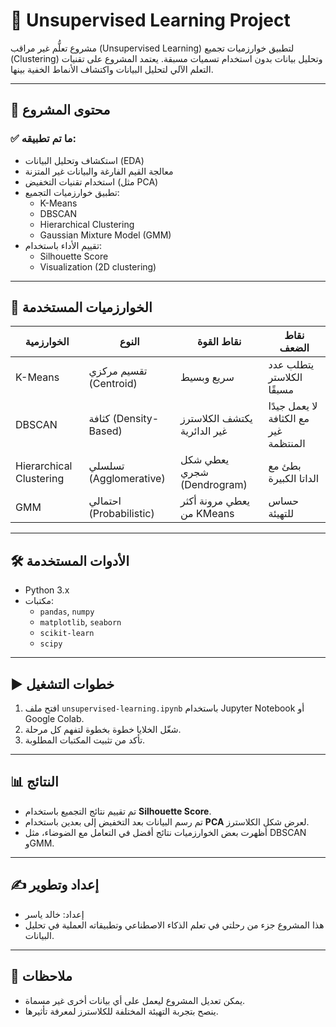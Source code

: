 
# 🧠 Unsupervised Learning Project

مشروع تعلُّم غير مراقب (Unsupervised Learning) لتطبيق خوارزميات تجميع (Clustering) وتحليل بيانات بدون استخدام تسميات مسبقة. يعتمد المشروع على تقنيات التعلم الآلي لتحليل البيانات واكتشاف الأنماط الخفية بينها.

---

## 💼 محتوى المشروع

### ✅ ما تم تطبيقه:
- استكشاف وتحليل البيانات (EDA)
- معالجة القيم الفارغة والبيانات غير المتزنة
- استخدام تقنيات التخفيض (مثل PCA)
- تطبيق خوارزميات التجميع:
  - K-Means
  - DBSCAN
  - Hierarchical Clustering
  - Gaussian Mixture Model (GMM)
- تقييم الأداء باستخدام:
  - Silhouette Score
  - Visualization (2D clustering)

---

## 🧪 الخوارزميات المستخدمة

| الخوارزمية              | النوع                  | نقاط القوة                          | نقاط الضعف                        |
|-------------------------|------------------------|--------------------------------------|------------------------------------|
| K-Means                 | تقسيم مركزي (Centroid) | سريع وبسيط                          | يتطلب عدد الكلاستر مسبقًا         |
| DBSCAN                  | كثافة (Density-Based)  | يكتشف الكلاسترز غير الدائرية       | لا يعمل جيدًا مع الكثافة غير المنتظمة |
| Hierarchical Clustering | تسلسلي (Agglomerative) | يعطي شكل شجري (Dendrogram)         | بطئ مع الداتا الكبيرة              |
| GMM                     | احتمالي (Probabilistic)| يعطي مرونة أكثر من KMeans           | حساس للتهيئة                      |

---

## 🛠️ الأدوات المستخدمة

- Python 3.x
- مكتبات:
  - `pandas`, `numpy`
  - `matplotlib`, `seaborn`
  - `scikit-learn`
  - `scipy`

---

## ▶️ خطوات التشغيل

1. افتح ملف `unsupervised-learning.ipynb` باستخدام Jupyter Notebook أو Google Colab.
2. شغّل الخلايا خطوة بخطوة لتفهم كل مرحلة.
3. تأكد من تثبيت المكتبات المطلوبة.

---

## 📊 النتائج

- تم تقييم نتائج التجميع باستخدام **Silhouette Score**.
- تم رسم البيانات بعد التخفيض إلى بعدين باستخدام **PCA** لعرض شكل الكلاسترز.
- أظهرت بعض الخوارزميات نتائج أفضل في التعامل مع الضوضاء، مثل DBSCAN وGMM.

---

## ✍️ إعداد وتطوير

- إعداد: خالد ياسر
- هذا المشروع جزء من رحلتي في تعلم الذكاء الاصطناعي وتطبيقاته العملية في تحليل البيانات.

---

## 📂 ملاحظات

- يمكن تعديل المشروع ليعمل على أي بيانات أخرى غير مسماة.
- ينصح بتجربة التهيئة المختلفة للكلاسترز لمعرفة تأثيرها.
